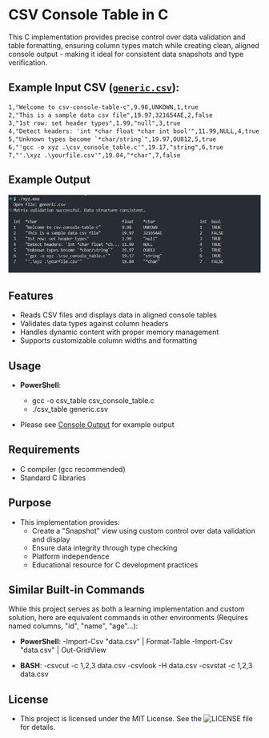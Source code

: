 # CSV Console Table in C

This C implementation provides precise control over data validation and table formatting, ensuring column types match while creating clean, aligned console output - making it ideal for consistent data snapshots and type verification.

## Example Input CSV ([`generic.csv`](data/generic.csv)):

```csv
1,"Welcome to csv-console-table-c",9.98,UNKOWN,1,true
2,"This is a sample data csv file",19.97,321654AE,2,false
3,"1st row: set header types",1.99,"null",3,true
4,"Detect headers: 'int *char float *char int bool'",11.99,NULL,4,true
5,"Unknown types become `*char/string`",19.97,OU812,5,true
6,"'gcc -o xyz .\csv_console_table.c'",19.17,"string",6,true
7,"'.\xyz .\yourfile.csv'",19.84,"*char",7,false
```

## Example Output 

![Console Output](screenshots/csv_console_example.png)

## Features

- Reads CSV files and displays data in aligned console tables
- Validates data types against column headers
- Handles dynamic content with proper memory management
- Supports customizable column widths and formatting

## Usage

- **PowerShell**:
   - gcc -o csv_table csv_console_table.c
   - ./csv_table generic.csv

- Please see [Console Output](screenshots/csv_console_example.txt) for example output

## Requirements
 
 - C compiler (gcc recommended)
 - Standard C libraries

## Purpose

- This implementation provides:
   - Create a "Snapshot" view using custom control over data validation and display
   - Ensure data integrity through type checking
   - Platform independence
   - Educational resource for C development practices

## Similar Built-in Commands

While this project serves as both a learning implementation and custom solution, here are equivalent commands in other environments (Requires named columns, "id", "name", "age"...):

- **PowerShell**:
   -Import-Csv "data.csv" | Format-Table
   -Import-Csv "data.csv" | Out-GridView

- **BASH**:
   -csvcut -c 1,2,3 data.csv
   -csvlook -H data.csv
   -csvstat -c 1,2,3 data.csv


## License
 
 - This project is licensed under the MIT License. See the ![LICENSE](LICENSE) file for details.
